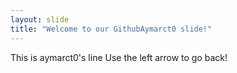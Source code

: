 ```yaml
---
layout: slide
title: "Welcome to our GithubAymarct0 slide!"
---
```

This is aymarct0's line
Use the left arrow to go back!